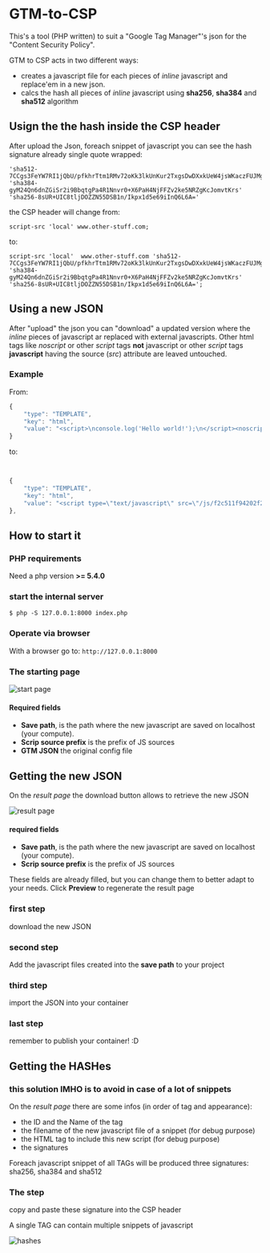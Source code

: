 # GTM-to-CSP

This's a tool (PHP written) to suit a "Google Tag Manager"'s json for the "Content Security Policy".

GTM to CSP acts in two different ways:
- creates a javascript file for each pieces of _inline_ javascript and replace'em in a new json.
- calcs the hash all pieces of _inline_ javascript using **sha256**, **sha384** and **sha512** algorithm

## Usign the the hash inside the CSP header
After upload the Json, foreach snippet of javascript you can see the hash signature already single quote wrapped: 

```
'sha512-7CCgs3FeYW7RI1jQbU/pfkhrTtm1RMv72oKk3lkUnKur2TxgsDwDXxkUeW4jsWKaczFUJMgGPDGfrQ7jhXECqA=='
'sha384-gyM24Qn6dnZGiSr2i9BbqtgPa4R1Nnvr0+X6PaH4NjFFZv2ke5NRZgKcJomvtKrs'
'sha256-8sUR+UIC8tljDOZZN55DSB1n/Ikpx1d5e69iInQ6L6A='
```

the CSP header will change from:

`script-src 'local' www.other-stuff.com;`

to:
``` 
script-src 'local'  www.other-stuff.com 'sha512-7CCgs3FeYW7RI1jQbU/pfkhrTtm1RMv72oKk3lkUnKur2TxgsDwDXxkUeW4jsWKaczFUJMgGPDGfrQ7jhXECqA==' 'sha384-gyM24Qn6dnZGiSr2i9BbqtgPa4R1Nnvr0+X6PaH4NjFFZv2ke5NRZgKcJomvtKrs' 'sha256-8sUR+UIC8tljDOZZN55DSB1n/Ikpx1d5e69iInQ6L6A=';
```

## Using a new JSON

After "upload" the json you can "download" a updated version where the _inline_ pieces of javascript ar replaced with external javascripts.
Other html tags like _noscript_ or other _script_ tags **not** javascript or other _script_ tags **javascript** having the source (*src*) attribute are leaved untouched.

### Example
From:
```javascript
{
    "type": "TEMPLATE",
    "key": "html",
    "value": "<script>\nconsole.log('Hello world!');\n</script><noscript><img src=\"https://www.example.com/HelloWorld.gif\"></noscript><script type=\"application/ld+json\">{hello:\"world\"}</script>"
}
```
to:
```javascript
  

{
    "type": "TEMPLATE",
    "key": "html",
    "value": "<script type=\"text/javascript\" src=\"/js/f2c511f94202f2d9630ce659379e43481d67fc8929c757797baf6222743a2faf.js\"></script><noscript><img src=\"https://www.example.com/HelloWorld.gif\"></noscript><script type=\"application/ld+json\">{hello:\"world\"}</script>"
},
```

## How to start it

### PHP requirements
Need a php version  **>= 5.4.0**

### start the internal server 
```shell
$ php -S 127.0.0.1:8000 index.php
```

### Operate via browser
With a browser go to:
`http://127.0.0.1:8000`

### The starting page


![start page](https://raw.githubusercontent.com/devivan/gtm-to-csp/master/start.png)

#### Required fields
- **Save path**, is the path where the new javascript are saved on localhost (your compute).
- **Scrip source prefix** is the prefix of JS sources
- **GTM JSON** the original config file


## Getting the new JSON
 
On the *result page* the download button allows to retrieve the new JSON
 
![result page](https://raw.githubusercontent.com/devivan/gtm-to-csp/master/preview.png)

#### required fields
- **Save path**, is the path where the new javascript are saved on localhost (your compute).
- **Scrip source prefix** is the prefix of JS sources

These fields are already filled, but you can change them to better adapt to your needs. 
Click **Preview** to regenerate the result page 

### first step
download the new JSON

### second step 
Add the javascript files created into the **save path** to your project

### third step 
import the JSON into your container

### last step
remember to publish your container! :D


## Getting the HASHes

### this solution IMHO is to avoid in case of a lot of snippets  

On the *result page* there are some infos (in order of tag and appearance):
- the ID and the Name of the tag
- the filename of the new javascript file of a snippet (for debug purpose)
- the HTML tag to include this new script  (for debug purpose)
- the signatures
 
Foreach javascript snippet of all TAGs will be produced three signatures: sha256, sha384 and sha512

### The step
copy and paste these signature into the CSP header

A single TAG can contain multiple snippets of javascript

![hashes](https://raw.githubusercontent.com/devivan/gtm-to-csp/master/multiple.png)



